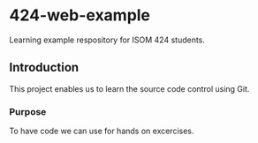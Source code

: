# 424-web-example
Learning example respository for ISOM 424 students.

## Introduction

This project enables us to learn the source code control using Git.

### Purpose
To have code we can use for hands on excercises.
